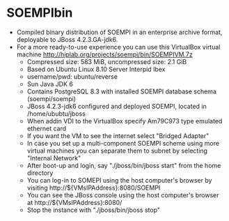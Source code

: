SOEMPIbin
=========

* Compiled binary distribution of SOEMPI in an enterprise archive format, deployable to JBoss 4.2.3.GA-jdk6.
* For a more ready-to-use experience you can use this VirtualBox virtual machine http://hiplab.org/projects/soempi/bin/SOEMPIVM.7z
  * Compressed size: 583 MiB, uncompressed size: 2.1 GiB
  * Based on Ubuntu Linux 8.10 Server Interpid Ibex
  * username/pwd: ubuntu/reverse
  * Sun Java JDK 6
  * Contains PostgreSQL 8.3 with installed SOEMPI database schema (soempi/soempi)
  * JBoss 4.2.3-jdk6 configured and deployed SOEMPI, located in /home/ububtu/jboss
  * When addin VDI to the VirtualBox specify Am79C973 type emulated ethernet card
  * If you want the VM to see the internet select "Bridged Adapter"
  * In case you set up a multi-component SOEMPI scheme using more virtual machines you can separate them to subnet by selecting "Internal Network"
  * After boot-up and login, say "./jboss/bin/jboss start" from the home directory
  * You can log-in to SOMEPI using the host computer's browser by visiting http://${VMsIPAddress}:8080/SOEMPI
  * You can see the JBoss console using the host computer's browser at http://${VMsIPAddress}:8080/
  * Stop the instance with "./jboss/bin/jboss stop"
